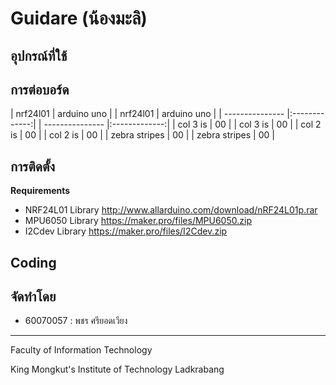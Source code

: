 # Guidare (น้องมะลิ)

## อุปกรณ์ที่ใช้

## การต่อบอร์ด

| nrf24l01        | arduino uno   |   | nrf24l01        | arduino uno   |
| --------------- |:-------------:|   | --------------- |:-------------:|
| col 3 is        | 00            |   | col 3 is        | 00            |
| col 2 is        | 00            |   | col 2 is        | 00            |
| zebra stripes   | 00            |   | zebra stripes   | 00            |

## การติดตั้ง

**Requirements**
* NRF24L01 Library http://www.allarduino.com/download/nRF24L01p.rar
* MPU6050 Library https://maker.pro/files/MPU6050.zip
* I2Cdev Library https://maker.pro/files/I2Cdev.zip

## Coding

## จัดทำโดย
* 60070057 : พชร ศรียอดเวียง

---

Faculty of Information Technology

King Mongkut's Institute of Technology Ladkrabang